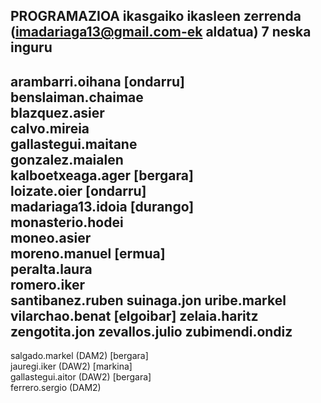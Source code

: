 PROGRAMAZIOA ikasgaiko ikasleen zerrenda  (imadariaga13@gmail.com-ek aldatua) 7 neska inguru
---
arambarri.oihana [ondarru]  
benslaiman.chaimae  
blazquez.asier  
calvo.mireia  
gallastegui.maitane    
gonzalez.maialen  
kalboetxeaga.ager [bergara]  
loizate.oier [ondarru]  
madariaga13.idoia [durango]  
monasterio.hodei  
moneo.asier  
moreno.manuel [ermua]  
peralta.laura  
romero.iker  
santibanez.ruben 
suinaga.jon
uribe.markel
vilarchao.benat [elgoibar]
zelaia.haritz
zengotita.jon
zevallos.julio 
zubimendi.ondiz
---  
salgado.markel (DAM2) [bergara]  
jauregi.iker (DAW2) [markina]  
gallastegui.aitor (DAW2) [bergara]  
ferrero.sergio (DAM2)  

